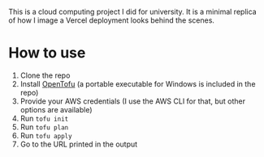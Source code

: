 This is a cloud computing project I did for university. It is a minimal replica
of how I image a Vercel deployment looks behind the scenes.

# How to use

1. Clone the repo
2. Install [OpenTofu]() (a portable executable for Windows is included in the
   repo)
3. Provide your AWS credentials (I use the AWS CLI for that, but other options
   are available)
4. Run `tofu init`
5. Run `tofu plan`
6. Run `tofu apply`
7. Go to the URL printed in the output
